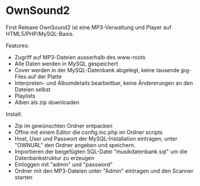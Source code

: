 OwnSound2
=========

First Release
OwnSound2 ist eine MP3-Verwaltung und Player auf HTML5/PHP/MySQL-Basis.

Features:
- Zugriff auf MP3-Dateien ausserhalb des www-roots
- Alle Daten werden in MySQL gespeichert
- Cover werden in der MySQL-Datenbank abgelegt, keine tausende jpg-Files auf der Platte
- Interpreten- und Albumdetails bearbeitbar, keine Ändererungen an den Dateien selbst
- Playlists
- Alben als zip downloaden

Install:
- Zip im gewünschten Ordner entpacken
- Öffne mit einem Editor die config.inc.php im Ordner scripts
- Host, User und Passwort der MySQL-Installation eintragen, unter "OWNURL" den Ordner angeben und speichern.
- Importieren der beigefügten SQL-Datei "musikdatenbank.sql" um die Datenbankstruktur zu erzeugen
- Einloggen mit "admin" und "password"
- Ordner mit den MP3-Dateien unter "Admin" eintragen und den Scanner starten
